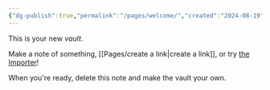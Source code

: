 ```yaml
---
{"dg-publish":true,"permalink":"/pages/welcome/","created":"2024-08-19"}
---
```


This is your new *vault*.

Make a note of something, [[Pages/create a link\|create a link]], or try [the Importer](https://help.obsidian.md/Plugins/Importer)!

When you're ready, delete this note and make the vault your own.

